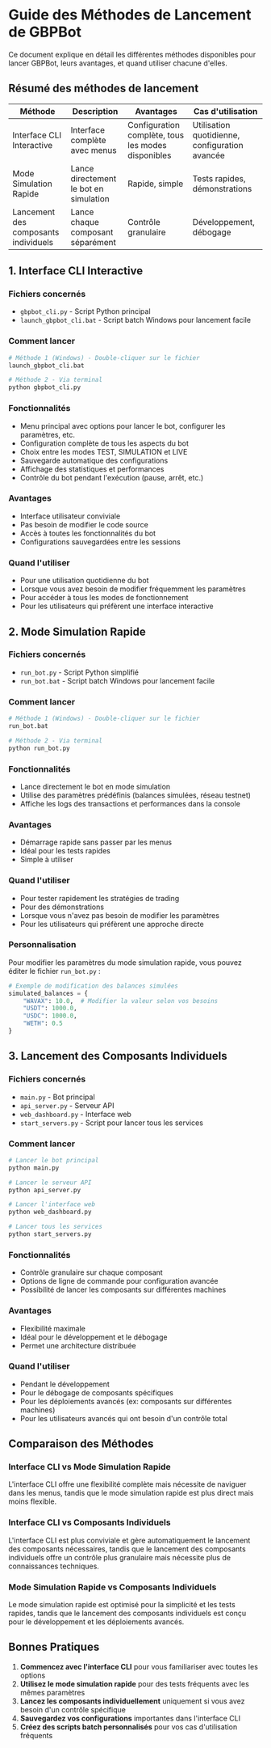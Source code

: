 # Guide des Méthodes de Lancement de GBPBot

Ce document explique en détail les différentes méthodes disponibles pour lancer GBPBot, leurs avantages, et quand utiliser chacune d'elles.

## Résumé des méthodes de lancement

| Méthode | Description | Avantages | Cas d'utilisation |
|---------|-------------|-----------|-------------------|
| Interface CLI Interactive | Interface complète avec menus | Configuration complète, tous les modes disponibles | Utilisation quotidienne, configuration avancée |
| Mode Simulation Rapide | Lance directement le bot en simulation | Rapide, simple | Tests rapides, démonstrations |
| Lancement des composants individuels | Lance chaque composant séparément | Contrôle granulaire | Développement, débogage |

## 1. Interface CLI Interactive

### Fichiers concernés
- `gbpbot_cli.py` - Script Python principal
- `launch_gbpbot_cli.bat` - Script batch Windows pour lancement facile

### Comment lancer
```bash
# Méthode 1 (Windows) - Double-cliquer sur le fichier
launch_gbpbot_cli.bat

# Méthode 2 - Via terminal
python gbpbot_cli.py
```

### Fonctionnalités
- Menu principal avec options pour lancer le bot, configurer les paramètres, etc.
- Configuration complète de tous les aspects du bot
- Choix entre les modes TEST, SIMULATION et LIVE
- Sauvegarde automatique des configurations
- Affichage des statistiques et performances
- Contrôle du bot pendant l'exécution (pause, arrêt, etc.)

### Avantages
- Interface utilisateur conviviale
- Pas besoin de modifier le code source
- Accès à toutes les fonctionnalités du bot
- Configurations sauvegardées entre les sessions

### Quand l'utiliser
- Pour une utilisation quotidienne du bot
- Lorsque vous avez besoin de modifier fréquemment les paramètres
- Pour accéder à tous les modes de fonctionnement
- Pour les utilisateurs qui préfèrent une interface interactive

## 2. Mode Simulation Rapide

### Fichiers concernés
- `run_bot.py` - Script Python simplifié
- `run_bot.bat` - Script batch Windows pour lancement facile

### Comment lancer
```bash
# Méthode 1 (Windows) - Double-cliquer sur le fichier
run_bot.bat

# Méthode 2 - Via terminal
python run_bot.py
```

### Fonctionnalités
- Lance directement le bot en mode simulation
- Utilise des paramètres prédéfinis (balances simulées, réseau testnet)
- Affiche les logs des transactions et performances dans la console

### Avantages
- Démarrage rapide sans passer par les menus
- Idéal pour les tests rapides
- Simple à utiliser

### Quand l'utiliser
- Pour tester rapidement les stratégies de trading
- Pour des démonstrations
- Lorsque vous n'avez pas besoin de modifier les paramètres
- Pour les utilisateurs qui préfèrent une approche directe

### Personnalisation
Pour modifier les paramètres du mode simulation rapide, vous pouvez éditer le fichier `run_bot.py` :
```python
# Exemple de modification des balances simulées
simulated_balances = {
    "WAVAX": 10.0,  # Modifier la valeur selon vos besoins
    "USDT": 1000.0,
    "USDC": 1000.0,
    "WETH": 0.5
}
```

## 3. Lancement des Composants Individuels

### Fichiers concernés
- `main.py` - Bot principal
- `api_server.py` - Serveur API
- `web_dashboard.py` - Interface web
- `start_servers.py` - Script pour lancer tous les services

### Comment lancer
```bash
# Lancer le bot principal
python main.py

# Lancer le serveur API
python api_server.py

# Lancer l'interface web
python web_dashboard.py

# Lancer tous les services
python start_servers.py
```

### Fonctionnalités
- Contrôle granulaire sur chaque composant
- Options de ligne de commande pour configuration avancée
- Possibilité de lancer les composants sur différentes machines

### Avantages
- Flexibilité maximale
- Idéal pour le développement et le débogage
- Permet une architecture distribuée

### Quand l'utiliser
- Pendant le développement
- Pour le débogage de composants spécifiques
- Pour les déploiements avancés (ex: composants sur différentes machines)
- Pour les utilisateurs avancés qui ont besoin d'un contrôle total

## Comparaison des Méthodes

### Interface CLI vs Mode Simulation Rapide

L'interface CLI offre une flexibilité complète mais nécessite de naviguer dans les menus, tandis que le mode simulation rapide est plus direct mais moins flexible.

### Interface CLI vs Composants Individuels

L'interface CLI est plus conviviale et gère automatiquement le lancement des composants nécessaires, tandis que le lancement des composants individuels offre un contrôle plus granulaire mais nécessite plus de connaissances techniques.

### Mode Simulation Rapide vs Composants Individuels

Le mode simulation rapide est optimisé pour la simplicité et les tests rapides, tandis que le lancement des composants individuels est conçu pour le développement et les déploiements avancés.

## Bonnes Pratiques

1. **Commencez avec l'interface CLI** pour vous familiariser avec toutes les options
2. **Utilisez le mode simulation rapide** pour des tests fréquents avec les mêmes paramètres
3. **Lancez les composants individuellement** uniquement si vous avez besoin d'un contrôle spécifique
4. **Sauvegardez vos configurations** importantes dans l'interface CLI
5. **Créez des scripts batch personnalisés** pour vos cas d'utilisation fréquents 